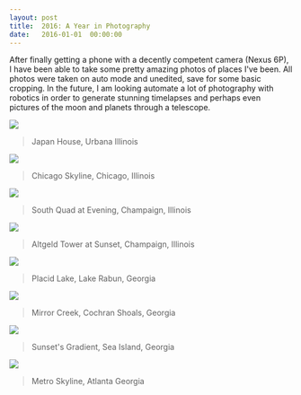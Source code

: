 ```yaml
---
layout: post
title:  2016: A Year in Photography
date:   2016-01-01  00:00:00
---
```


After finally getting a phone with a decently competent camera (Nexus 6P), I have
been able to take some pretty amazing photos of places I've been. All photos were
taken on auto mode and unedited, save for some basic cropping. In the future, I
am looking automate a lot of photography with robotics in order to generate
stunning timelapses and perhaps even pictures of the moon and planets through a
telescope.

![]({{site.baseurl}}/images/PhotoPortfolio/JapanHouse.png)
> Japan House, Urbana Illinois

![]({{site.baseurl}}/images/PhotoPortfolio/Chicago.png)
> Chicago Skyline, Chicago, Illinois

![]({{site.baseurl}}/images/PhotoPortfolio/SouthQuad.png)
> South Quad at Evening, Champaign, Illinois

![]({{site.baseurl}}/images/PhotoPortfolio/Altgeld.png)
> Altgeld Tower at Sunset, Champaign, Illinois

![]({{site.baseurl}}/images/PhotoPortfolio/Kayak.png)
> Placid Lake, Lake Rabun, Georgia

![]({{site.baseurl}}/images/PhotoPortfolio/Cochran.png)
> Mirror Creek, Cochran Shoals, Georgia

![]({{site.baseurl}}/images/PhotoPortfolio/SeaIsland.png)
> Sunset's Gradient, Sea Island, Georgia

![]({{site.baseurl}}/images/PhotoPortfolio/Atlanta.png)
> Metro Skyline, Atlanta Georgia
